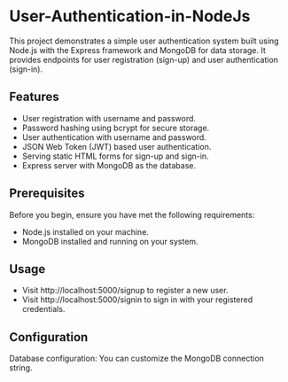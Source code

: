 # User-Authentication-in-NodeJs

This project demonstrates a simple user authentication system built using Node.js with the Express framework and MongoDB for data storage. It provides endpoints for user registration (sign-up) and user authentication (sign-in).

## Features

- User registration with username and password.
- Password hashing using bcrypt for secure storage.
- User authentication with username and password.
- JSON Web Token (JWT) based user authentication.
- Serving static HTML forms for sign-up and sign-in.
- Express server with MongoDB as the database.

## Prerequisites

Before you begin, ensure you have met the following requirements:

- Node.js installed on your machine.
- MongoDB installed and running on your system.

## Usage

- Visit http://localhost:5000/signup to register a new user.
- Visit http://localhost:5000/signin to sign in with your registered credentials.

## Configuration

Database configuration: You can customize the MongoDB connection string.
